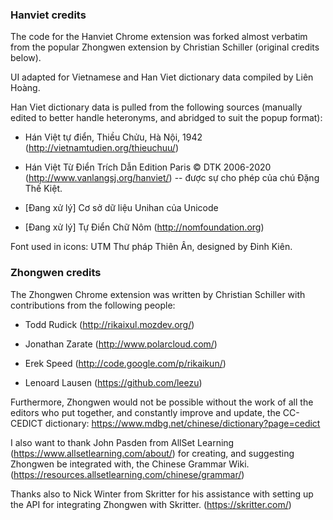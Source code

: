 ### Hanviet credits

The code for the Hanviet Chrome extension was forked almost verbatim from the
popular Zhongwen extension by Christian Schiller (original credits below).

UI adapted for Vietnamese and Han Viet dictionary data compiled by Liên Hoàng.

Han Viet dictionary data is pulled from the following sources (manually edited to
better handle heteronyms, and abridged to suit the popup format):

* Hán Việt tự điển, Thiều Chửu, Hà Nội, 1942 (http://vietnamtudien.org/thieuchuu/)

* Hán Việt Từ Điển Trích Dẫn Edition Paris © DTK 2006-2020 (http://www.vanlangsj.org/hanviet/) --
  được sự cho phép của chú Đặng Thế Kiệt.

* [Đang xử lý] Cơ sở dữ liệu Unihan của Unicode

* [Đang xử lý] Tự Điển Chữ Nôm (http://nomfoundation.org)

Font used in icons: UTM Thư pháp Thiên Ân, designed by Đinh Kiên.


### Zhongwen credits

The Zhongwen Chrome extension was written by Christian Schiller with
contributions from the following people:

* Todd Rudick (http://rikaixul.mozdev.org/)

* Jonathan Zarate (http://www.polarcloud.com/)

* Erek Speed (http://code.google.com/p/rikaikun/)

* Lenoard Lausen (https://github.com/leezu)

Furthermore, Zhongwen would not be possible without the work of all the editors
who put together, and constantly improve and update, the
CC-CEDICT dictionary: https://www.mdbg.net/chinese/dictionary?page=cedict

I also want to thank John Pasden from AllSet Learning
(https://www.allsetlearning.com/about/) for creating, and suggesting
Zhongwen be integrated with, the Chinese Grammar Wiki.
(https://resources.allsetlearning.com/chinese/grammar/)

Thanks also to Nick Winter from Skritter for his assistance with
setting up the API for integrating Zhongwen with Skritter.
(https://skritter.com/)

